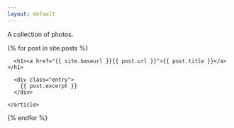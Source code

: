 ```yaml
---
layout: default
---
```

<p>A collection of photos.</p>

<div class="posts">
  {% for post in site.posts %}
    <article class="post">

      <h1><a href="{{ site.baseurl }}{{ post.url }}">{{ post.title }}</a></h1>

      <div class="entry">
        {{ post.excerpt }}
      </div>

<!--       <a href="{{ site.baseurl }}{{ post.url }}" class="read-more">Read More</a> -->
    </article>
  {% endfor %}
</div>
